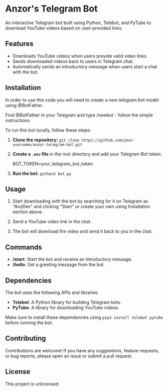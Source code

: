 # Anzor's Telegram Bot

An interactive Telegram bot built using Python, Telebot, and PyTube to download YouTube videos based on user-provided links.


## Features

- Downloads YouTube videos when users provide valid video links.
- Sends downloaded videos back to users in Telegram chat.
- Automatically sends an introductory message when users start a chat with the bot.
  

## Installation

In order to use this code you will need to create a new telegram bot model using @BotFather. 

Find @BotFather in your Telegram and type /newbot - follow the simple instructions. 


To run this bot locally, follow these steps:

1. **Clone the repository:** `git clone https://github.com/your-username/anzor-telegram-bot.git`

2. **Create a `.env` file** in the root directory and add your Telegram Bot token:

     BOT_TOKEN=your_telegram_bot_token

3. **Run the bot:** `python3 bot.py`


## Usage

1. Start downloading with the bot by searching for it on Telegram as "AnzDev" and clicking "Start" or
   create your own using Installation section above.

3. Send a YouTube video link in the chat.

4. The bot will download the video and send it back to you in the chat.
   

## Commands

- **/start**: Start the bot and receive an introductory message.
- **/hello**: Get a greeting message from the bot.
  

## Dependencies

The bot uses the following APIs and libraries:

- **Telebot**: A Python library for building Telegram bots.
- **PyTube**: A library for downloading YouTube videos.
  
Make sure to install these dependencies using `pip3 install telebot pytube` before running the bot.


## Contributing

Contributions are welcome! If you have any suggestions, feature requests, or bug reports, please open an issue or submit a pull request.


## License

This project is unlicensed.
